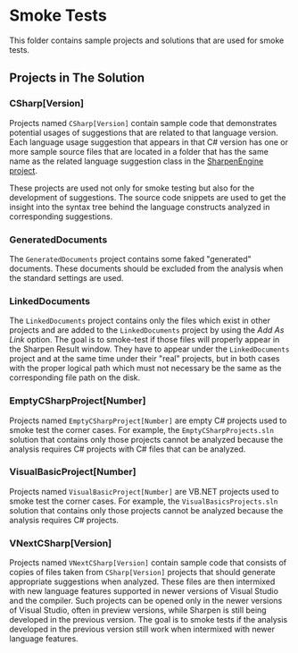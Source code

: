# Smoke Tests
This folder contains sample projects and solutions that are used for smoke tests.

## Projects in The Solution
### CSharp[Version]
Projects named `CSharp[Version]` contain sample code that demonstrates potential usages of suggestions that are related to that language version. Each language usage suggestion that appears in that C# version has one or more sample source files that are located in a folder that has the same name as the related language suggestion class in the [SharpenEngine project](https://github.com/ironcev/Sharpen/tree/master/src/Sharpen.Engine).

These projects are used not only for smoke testing but also for the development of suggestions. The source code snippets are used to get the insight into the syntax tree behind the language constructs analyzed in corresponding suggestions.

### GeneratedDocuments
The `GeneratedDocuments` project contains some faked "generated" documents. These documents should be excluded from the analysis when the standard settings are used.

### LinkedDocuments
The `LinkedDocuments` project contains only the files which exist in other projects and are added to the `LinkedDocuments` project by using the *Add As Link* option. The goal is to smoke-test if those files will properly appear in the Sharpen Result window. They have to appear under the `LinkedDocuments` project and at the same time under their "real" projects, but in both cases with the proper logical path which must not necessary be the same as the corresponding file path on the disk.

### EmptyCSharpProject[Number]
Projects named `EmptyCSharpProject[Number]` are empty C# projects used to smoke test the corner cases. For example, the `EmptyCSharpProjects.sln` solution that contains only those projects cannot be analyzed because the analysis requires C# projects with C# files that can be analyzed.

### VisualBasicProject[Number]
Projects named `VisualBasicProject[Number]` are VB.NET  projects used to smoke test the corner cases. For example, the `VisualBasicsProjects.sln` solution that contains only those projects cannot be analyzed because the analysis requires C# projects.

### VNextCSharp[Version]
Projects named `VNextCSharp[Version]` contain sample code that consists of copies of files taken from `CSharp[Version]` projects that should generate appropriate suggestions when analyzed. These files are then intermixed with new language features supported in newer versions of Visual Studio and the compiler. Such projects can be opened only in the newer versions of Visual Studio, often in preview versions, while Sharpen is still being developed in the previous version. The goal is to smoke tests if the analysis developed in the previous version still work when intermixed with newer language features.